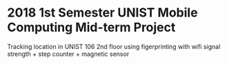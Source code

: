 # 2018 1st Semester UNIST Mobile Computing Mid-term Project

Tracking location in UNIST 106 2nd floor
using figerprinting with wifi signal strength + step counter + magnetic sensor
